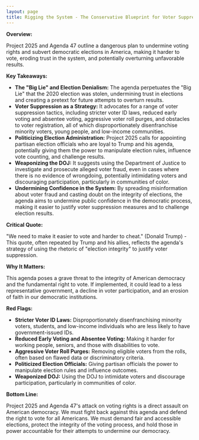 ```yaml
---
layout: page
title: Rigging the System - The Conservative Blueprint for Voter Suppression and Election Subversion - TL;DR
---
```


**Overview:**

Project 2025 and Agenda 47 outline a dangerous plan to undermine voting rights and subvert democratic elections in America, making it harder to vote, eroding trust in the system, and potentially overturning unfavorable results.

**Key Takeaways:**

* **The "Big Lie" and Election Denialism:** The agenda perpetuates the "Big Lie" that the 2020 election was stolen, undermining trust in elections and creating a pretext for future attempts to overturn results.
* **Voter Suppression as a Strategy:**  It advocates for a range of voter suppression tactics, including stricter voter ID laws, reduced early voting and absentee voting, aggressive voter roll purges, and obstacles to voter registration, all of which disproportionately disenfranchise minority voters, young people, and low-income communities.
* **Politicizing Election Administration:** Project 2025 calls for appointing partisan election officials who are loyal to Trump and his agenda, potentially giving them the power to manipulate election rules, influence vote counting, and challenge results.
* **Weaponizing the DOJ:**  It suggests using the Department of Justice to investigate and prosecute alleged voter fraud, even in cases where there is no evidence of wrongdoing, potentially intimidating voters and discouraging participation, particularly in communities of color.
* **Undermining Confidence in the System:**  By spreading misinformation about voter fraud and casting doubt on the integrity of elections, the agenda aims to undermine public confidence in the democratic process, making it easier to justify voter suppression measures and to challenge election results.

**Critical Quote:**

"We need to make it easier to vote and harder to cheat." (Donald Trump) - This quote, often repeated by Trump and his allies, reflects the agenda's strategy of using the rhetoric of "election integrity" to justify voter suppression.

**Why It Matters:**

This agenda poses a grave threat to the integrity of American democracy and the fundamental right to vote. If implemented, it could lead to a less representative government, a decline in voter participation, and an erosion of faith in our democratic institutions.

**Red Flags:**

* **Stricter Voter ID Laws:**  Disproportionately disenfranchising minority voters, students, and low-income individuals who are less likely to have government-issued IDs.
* **Reduced Early Voting and Absentee Voting:**  Making it harder for working people, seniors, and those with disabilities to vote.
* **Aggressive Voter Roll Purges:**  Removing eligible voters from the rolls, often based on flawed data or discriminatory criteria.
* **Politicized Election Officials:**  Giving partisan officials the power to manipulate election rules and influence outcomes.
* **Weaponized DOJ:**  Using the DOJ to intimidate voters and discourage participation, particularly in communities of color.

**Bottom Line:**

Project 2025 and Agenda 47's attack on voting rights is a direct assault on American democracy. We must fight back against this agenda and defend the right to vote for all Americans. We must demand fair and accessible elections, protect the integrity of the voting process, and hold those in power accountable for their attempts to undermine our democracy. 

